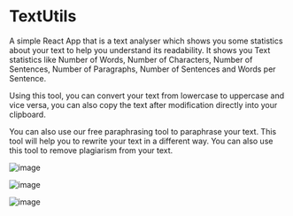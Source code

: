 # TextUtils

A simple React App that is a text analyser which shows you some statistics about your text to help you understand its readability. It shows you Text statistics like Number of Words, Number of Characters, Number of Sentences, Number of Paragraphs, Number of Sentences and Words per Sentence.


Using this tool, you can convert your text from lowercase to uppercase and vice versa, you can also copy the text after modification directly into your clipboard.

You can also use our free paraphrasing tool to paraphrase your text. This tool will help you to rewrite your text in a different way. You can also use this tool to remove plagiarism from your text.


![image](https://github.com/vaibhavj-11/TextUtils-React-Based-Text-Analyzer/assets/71918594/4d7157c0-e7f5-451b-94b3-32635e40f64e)

![image](https://github.com/vaibhavj-11/TextUtils-React-Based-Text-Analyzer/assets/71918594/8bf6bc1e-6b7b-484b-b097-32eee25155b2)

![image](https://github.com/vaibhavj-11/TextUtils-React-Based-Text-Analyzer/assets/71918594/e6861571-6676-44ea-bf07-094decae435d)

